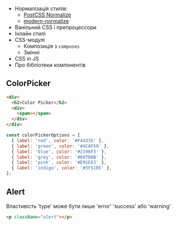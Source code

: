 - Нормалізація стилів:
  - [PostCSS Normalize](https://create-react-app.dev/docs/adding-css-reset)
  - [modern-normalize](https://github.com/sindresorhus/modern-normalize)
- Ванільний CSS і препроцессори
- Інлайн стилі
- CSS-модулі
  - Композиція з `composes`
  - Змінні
- CSS in JS
- Про бібліотеки компонентів

## ColorPicker

```html
<div>
  <h2>Color Picker</h2>
  <div>
    <span></span>
  </div>
</div>
```

```js
const colorPickerOptions = [
  { label: 'red', color: '#F44336' },
  { label: 'green', color: '#4CAF50' },
  { label: 'blue', color: '#2196F3' },
  { label: 'grey', color: '#607D8B' },
  { label: 'pink', color: '#E91E63' },
  { label: 'indigo', color: '#3F51B5' },
];
```

## Alert

Властивість 'type' може бути лише 'error' 'success' або 'warning'

```html
<p className="alert"></p>
```

